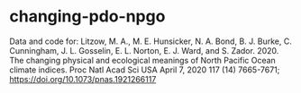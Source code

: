 # changing-pdo-npgo
Data and code for: Litzow, M. A., M. E. Hunsicker, N. A. Bond, B. J. Burke, C. Cunningham, J. L. Gosselin, E. L. Norton, E. J. Ward, and S. Zador. 2020. The changing physical and ecological meanings of North Pacific Ocean climate indices. Proc Natl Acad Sci USA April 7, 2020 117 (14) 7665-7671; https://doi.org/10.1073/pnas.1921266117
